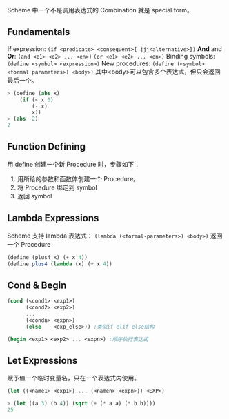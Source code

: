 Scheme 中一个不是调用表达式的 Combination 就是 special form。

## Fundamentals
**If** expression: `(if <predicate> <consequent>[ jjj<alternative>])`
**And** and **Or**: `(and <e1> <e2> ... <en>)` `(or <e1> <e2> ... <en>)`
Binding symbols: `(define <symbol> <expression>)`
New procedures: `(define (<symbol> <formal parameters>) <body>)` 其中\<body>可以包含多个表达式，但只会返回最后一个。

```scheme
> (define (abs x)
	(if (< x 0)
		(- x)
		x))
> (abs -2)
2
```

## Function Defining
用 define 创建一个新 Procedure 时，步骤如下：
1. 用所给的参数和函数体创建一个 Procedure。
2. 将 Procedure 绑定到 symbol
3. 返回 symbol

## Lambda Expressions
Scheme 支持 lambda 表达式： `(lambda (<formal-parameters>) <body>)`
返回一个 Procedure
```scheme
(define (plus4 x) (+ x 4))
(define plus4 (lambda (x) (+ x 4))
```

## Cond & Begin
```scheme
(cond (<cond1> <exp1>)
	  (<cond2> <exp2>)
	  ...
	  (<condn> <expn>)
	  (else    <exp_else>)) ;类似if-elif-else结构

(begin <exp1> <exp2> ... <expn>) ;顺序执行表达式
```

## Let Expressions
赋予值一个临时变量名，只在一个表达式内使用。
```scheme
(let ((<name1> <exp1>) ... (<namen> <expn>)) <EXP>)

> (let ((a 3) (b 4)) (sqrt (+ (* a a) (* b b))))
25
```

